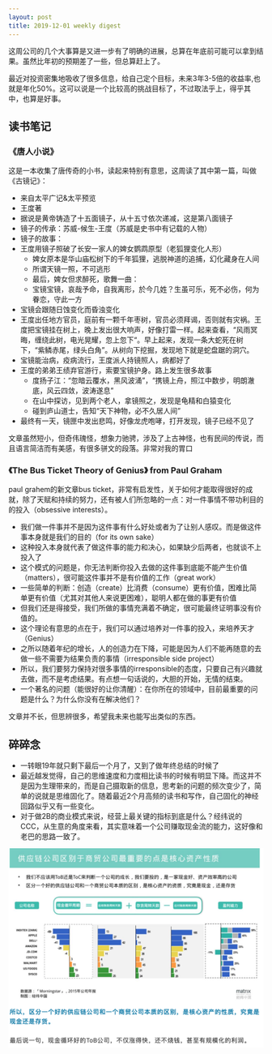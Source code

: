 ```yaml
---
layout: post
title: 2019-12-01 weekly digest
---
```

这周公司的几个大事算是又进一步有了明确的进展，总算在年底前可能可以拿到结果。虽然比年初的预期差了一些，但总算赶上了。

最近对投资密集地吸收了很多信息，给自己定个目标，未来3年3-5倍的收益率,也就是年化50%。这可以说是一个比较高的挑战目标了，不过取法乎上，得乎其中，也算是好事。

## 读书笔记

### 《唐人小说》

这是一本收集了唐传奇的小书，读起来特别有意思，这周读了其中第一篇，叫做《古镜记》：

* 来自太平广记&太平预览
* 王度著
* 据说是黄帝铸造了十五面镜子，从十五寸依次递减，这是第八面镜子
* 镜子的传承：苏威-候生-王度（苏威是史书中有记载的人物）
* 镜子的故事：
* 王度用镜子照破了长安一家人的婢女鹦鹉原型（老狐狸变化人形）
	* 婢女原本是华山庙松树下的千年狐狸，逃脱神道的追捕，幻化藏身在人间
	* 所谓天镜一照，不可逃形
	* 最后，婢女但求醉死，歌舞一曲：
	* 宝镜宝镜，哀哉予命，自我离形，於今几姓？生虽可乐，死不必伤，何为眷恋，守此一方
* 宝镜会跟随日蚀变化而昏浊变化
* 王度出任地方官员，庭前有一颗千年枣树，官员必须拜谒，否则就有灾祸。王度把宝镜挂在树上，晚上发出很大响声，好像打雷一样。起来查看，“风雨冥晦，缠绕此树，电光晃耀，忽上忽下“。早上起来，发现一条大蛇死在树下，“紫鳞赤尾，绿头白角”。从树向下挖掘，发现地下就是蛇盘踞的洞穴。
* 宝镜能治病，疫病流行，王度派人持镜照人，病都好了
* 王度的弟弟王绩弃官游行，索要宝镜护身。路上发生很多故事
	* 度扬子江：“忽暗云覆水，黑风波涌”，“携镜上舟，照江中数步，明朗澈底，风云四敛，波涛遂息”
	* 在山中探访，见到两个老人，拿镜照之，发现是龟精和白猿变化
	* 碰到庐山道士，告知“天下神物，必不久居人间”
* 最终有一天，镜匣中发出悲鸣，好像龙虎咆哮，打开发现，镜子已经不见了

文章虽然短小，但奇伟瑰怪，想象力驰骋，涉及了上古神怪，也有民间的传说，而且语言简洁而有美感，有很多骈文的段落。非常对我的胃口

### 《The Bus Ticket Theory of Genius》 from Paul Graham
paul grahem的新文章bus ticket，非常有启发性，关于如何才能取得很好的成就，除了天赋和持续的努力，还有被人们所忽略的一点：对一件事情不带功利目的的投入（obsessive interests）。

* 我们做一件事并不是因为这件事有什么好处或者为了让别人感叹。而是做这件事本身就是我们的目的（for its own sake）
* 这种投入本身就代表了做这件事的能力和决心，如果缺少后两者，也就谈不上投入了
* 这个模式的问题是，你无法判断你投入去做的这件事到底能不能产生价值（matters），很可能这件事并不是有价值的工作（great work）
* 一些简单的判断：创造（create）比消费（consume）更有价值，困难比简单更有价值（尤其对其他人来说更困难），聪明人都在做的事更有价值
* 但我们还是得接受，我们所做的事情充满着不确定，很可能最终证明事没有价值的。
* 这个理论有意思的点在于，我们可以通过培养对一件事的投入，来培养天才（Genius）
* 之所以随着年纪的增长，人的创造力在下降，可能是因为人们不能再随意的去做一些不需要为结果负责的事情（irresponsible side project）
* 所以，我们要努力保持对很多事情的irresponsible的态度，只要自己有兴趣就去做，而不是考虑结果。有点想一句话说的，大胆的开始，无情的结束。
* 一个著名的问题（能很好的让你清醒）：在你所在的领域中，目前最重要的问题是什么？为什么你没有在解决他们？

文章并不长，但思辨很多，希望我未来也能写出类似的东西。

## 碎碎念
* 一转眼19年就只剩下最后一个月了，又到了做年终总结的时候了
* 最近越发觉得，自己的思维速度和力度相比读书的时候有明显下降。而这并不是因为生理带来的，而是自己摄取新的信息，思考新的问题的频次变少了，简单的说就是思维固化了。随着最近2个月高频的读书和写作，自己固化的神经回路似乎又有一些变化。
* 对于做2B的商业模式来说，经营上最关键的指标到底是什么？经纬说的CCC，从生意的角度来看，其实意味着一个公司赚取现金流的能力，这好像和老巴的思路一致了。

![供应链](https://raw.githubusercontent.com/daoism-kk/blog_pic/master/%E4%BE%9B%E5%BA%94%E9%93%BE.jpg)



